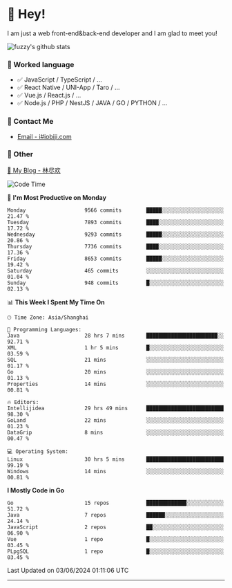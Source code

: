 # 👋 Hey!

I am just a web front-end&back-end developer and I am glad to meet you!

![fuzzy's github stats](https://github-readme-stats.vercel.app/api?username=JaydenForYou&&show_icons=true&&title_color=1abc9c&&icon_color=1abc9c)


### 📝 Worked language

- ✅ JavaScript / TypeScript / ...
- ✅ React Native / UNI-App / Taro / ...
- ✅ Vue.js / React.js / ...
- ✅ Node.js / PHP / NestJS / JAVA / GO / PYTHON / ...

### 📮 Contact Me

- [Email - i#iobiji.com](mailto:i@iobiji.com)


### 🤪 Other

[📌 My Blog - 林尽欢](https://iobiji.com)

<!--START_SECTION:waka-->
![Code Time](http://img.shields.io/badge/Code%20Time-653%20hrs%2026%20mins-blue)

📅 **I'm Most Productive on Monday** 

```text
Monday                   9566 commits        █████░░░░░░░░░░░░░░░░░░░░   21.47 % 
Tuesday                  7893 commits        ████░░░░░░░░░░░░░░░░░░░░░   17.72 % 
Wednesday                9293 commits        █████░░░░░░░░░░░░░░░░░░░░   20.86 % 
Thursday                 7736 commits        ████░░░░░░░░░░░░░░░░░░░░░   17.36 % 
Friday                   8653 commits        █████░░░░░░░░░░░░░░░░░░░░   19.42 % 
Saturday                 465 commits         ░░░░░░░░░░░░░░░░░░░░░░░░░   01.04 % 
Sunday                   948 commits         █░░░░░░░░░░░░░░░░░░░░░░░░   02.13 % 
```


📊 **This Week I Spent My Time On** 

```text
🕑︎ Time Zone: Asia/Shanghai

💬 Programming Languages: 
Java                     28 hrs 7 mins       ███████████████████████░░   92.71 % 
XML                      1 hr 5 mins         █░░░░░░░░░░░░░░░░░░░░░░░░   03.59 % 
SQL                      21 mins             ░░░░░░░░░░░░░░░░░░░░░░░░░   01.17 % 
Go                       20 mins             ░░░░░░░░░░░░░░░░░░░░░░░░░   01.13 % 
Properties               14 mins             ░░░░░░░░░░░░░░░░░░░░░░░░░   00.81 % 

🔥 Editors: 
Intellijidea             29 hrs 49 mins      █████████████████████████   98.30 % 
GoLand                   22 mins             ░░░░░░░░░░░░░░░░░░░░░░░░░   01.23 % 
DataGrip                 8 mins              ░░░░░░░░░░░░░░░░░░░░░░░░░   00.47 % 

💻 Operating System: 
Linux                    30 hrs 5 mins       █████████████████████████   99.19 % 
Windows                  14 mins             ░░░░░░░░░░░░░░░░░░░░░░░░░   00.81 % 
```

**I Mostly Code in Go** 

```text
Go                       15 repos            █████████████░░░░░░░░░░░░   51.72 % 
Java                     7 repos             ██████░░░░░░░░░░░░░░░░░░░   24.14 % 
JavaScript               2 repos             ██░░░░░░░░░░░░░░░░░░░░░░░   06.90 % 
Vue                      1 repo              █░░░░░░░░░░░░░░░░░░░░░░░░   03.45 % 
PLpgSQL                  1 repo              █░░░░░░░░░░░░░░░░░░░░░░░░   03.45 % 
```




 Last Updated on 03/06/2024 01:11:06 UTC
<!--END_SECTION:waka-->
---
